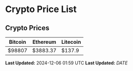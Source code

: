 # Crypto Price List

## Crypto Prices
| Bitcoin | Ethereum | Litecoin |
| ------- | -------- | -------- |
| $98807 | $3883.37 | $137.9 |
**Last Updated:** 2024-12-06 01:59 UTC
**Last Updated:** $DATE$

